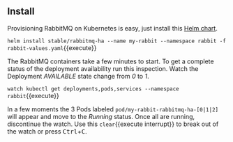 ## Install ##

Provisioning RabbitMQ on Kubernetes is easy, just install this [Helm chart](https://github.com/helm/charts/tree/master/stable/rabbitmq).

`helm install stable/rabbitmq-ha --name my-rabbit --namespace rabbit -f rabbit-values.yaml`{{execute}}

The RabbitMQ containers take a few minutes to start. To get a complete status of the deployment availability run this inspection. Watch the Deployment _AVAILABLE_ state change from _0_ to _1_.

`watch kubectl get deployments,pods,services --namespace rabbit`{{execute}}

In a few moments the 3 Pods labeled `pod/my-rabbit-rabbitmq-ha-[0|1|2]` will appear and move to the _Running_ status. Once all are running, discontinue the watch. Use this ```clear```{{execute interrupt}} to break out of the watch or press <kbd>Ctrl</kbd>+<kbd>C</kbd>.